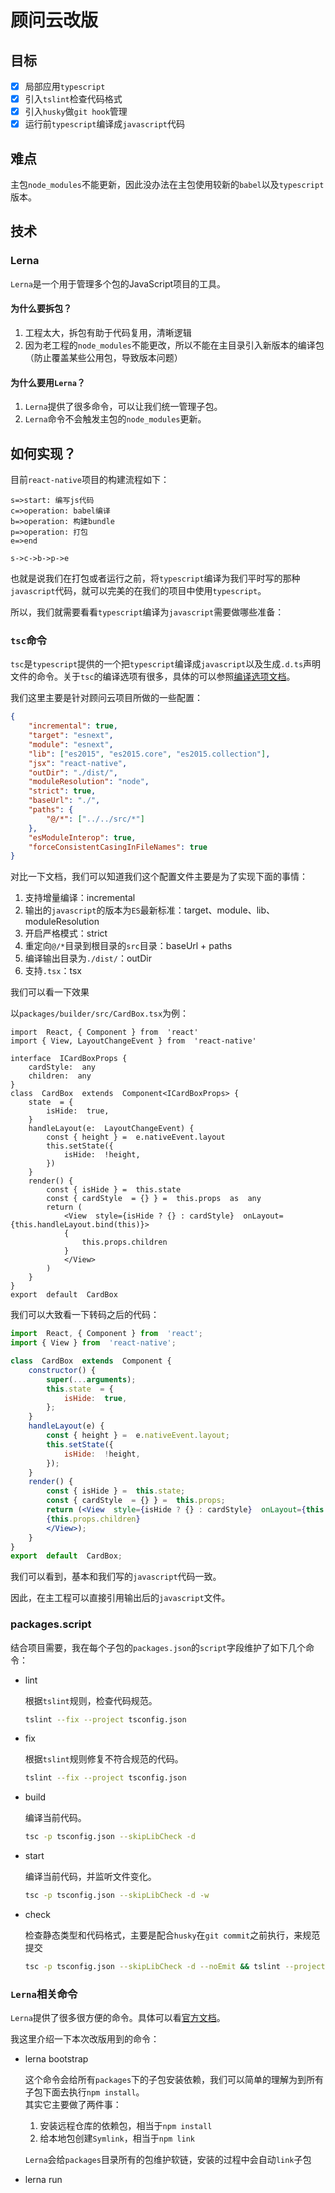 # 顾问云改版

## 目标

- [x] 局部应用`typescript`
- [x] 引入`tslint`检查代码格式
- [x] 引入`husky`做`git hook`管理
- [x] 运行前`typescript`编译成`javascript`代码

## 难点

主包`node_modules`不能更新，因此没办法在主包使用较新的`babel`以及`typescript`版本。

## 技术

### Lerna

`Lerna`是一个用于管理多个包的JavaScript项目的工具。  

#### 为什么要拆包？  

1. 工程太大，拆包有助于代码复用，清晰逻辑
2. 因为老工程的`node_modules`不能更改，所以不能在主目录引入新版本的编译包（防止覆盖某些公用包，导致版本问题）

#### 为什么要用`Lerna`？

1. `Lerna`提供了很多命令，可以让我们统一管理子包。
2. `Lerna`命令不会触发主包的`node_modules`更新。

## 如何实现？

目前`react-native`项目的构建流程如下：

```flow
s=>start: 编写js代码
c=>operation: babel编译
b=>operation: 构建bundle
p=>operation: 打包
e=>end

s->c->b->p->e
```

也就是说我们在打包或者运行之前，将`typescript`编译为我们平时写的那种`javascript`代码，就可以完美的在我们的项目中使用`typescript`。

所以，我们就需要看看`typescript`编译为`javascript`需要做哪些准备：  

### `tsc`命令

`tsc`是`typescript`提供的一个把`typescript`编译成`javascript`以及生成`.d.ts`声明文件的命令。关于`tsc`的编译选项有很多，具体的可以参照[编译选项文档]([http://www.typescriptlang.org/docs/handbook/compiler-options.html](http://www.typescriptlang.org/docs/handbook/compiler-options.html))。  

我们这里主要是针对顾问云项目所做的一些配置：  
```json
{
	"incremental": true,
	"target": "esnext",
	"module": "esnext",
	"lib": ["es2015", "es2015.core", "es2015.collection"],
	"jsx": "react-native",
	"outDir": "./dist/",
	"moduleResolution": "node",
	"strict": true,
	"baseUrl": "./",
	"paths": {
		"@/*": ["../../src/*"]
	},
	"esModuleInterop": true,
	"forceConsistentCasingInFileNames": true
}
```
对比一下文档，我们可以知道我们这个配置文件主要是为了实现下面的事情：
1. 支持增量编译：incremental
2. 输出的`javascript`的版本为`ES`最新标准：target、module、lib、moduleResolution
3. 开启严格模式：strict
4. 重定向`@/*`目录到根目录的`src`目录：baseUrl + paths
5. 编译输出目录为`./dist/`：outDir
6. 支持`.tsx`：tsx

我们可以看一下效果

以`packages/builder/src/CardBox.tsx`为例：
```tsx
import  React, { Component } from  'react'
import { View, LayoutChangeEvent } from  'react-native'

interface  ICardBoxProps {
	cardStyle:  any
	children:  any
}
class  CardBox  extends  Component<ICardBoxProps> {
	state  = {
		isHide:  true,
	}
	handleLayout(e:  LayoutChangeEvent) {
		const { height } =  e.nativeEvent.layout
		this.setState({
			isHide:  !height,
		})
	}
	render() {
		const { isHide } =  this.state
		const { cardStyle  = {} } =  this.props  as  any
		return (
			<View  style={isHide ? {} : cardStyle}  onLayout={this.handleLayout.bind(this)}>
			{
				this.props.children
			}
			</View>
		)
	}
}
export  default  CardBox
```
我们可以大致看一下转码之后的代码：  
```jsx
import  React, { Component } from  'react';
import { View } from  'react-native';

class  CardBox  extends  Component {
	constructor() {
		super(...arguments);
		this.state  = {
			isHide:  true,
		};
	}
	handleLayout(e) {
		const { height } =  e.nativeEvent.layout;
		this.setState({
			isHide:  !height,
		});
	}
	render() {
		const { isHide } =  this.state;
		const { cardStyle  = {} } =  this.props;
		return (<View  style={isHide ? {} : cardStyle}  onLayout={this.handleLayout.bind(this)}>
		{this.props.children}
		</View>);
	}
}
export  default  CardBox;
```

我们可以看到，基本和我们写的`javascript`代码一致。  

因此，在主工程可以直接引用输出后的`javascript`文件。  

### packages.script

结合项目需要，我在每个子包的`packages.json`的`script`字段维护了如下几个命令：
+ lint

	根据`tslint`规则，检查代码规范。
	```bash
	tslint --fix --project tsconfig.json
	```
	
+ fix

	根据`tslint`规则修复不符合规范的代码。
	```bash
	tslint --fix --project tsconfig.json
	```
	
+ build

	编译当前代码。
	```bash
	tsc -p tsconfig.json --skipLibCheck -d
	```
	
+ start

	编译当前代码，并监听文件变化。
	```bash
	tsc -p tsconfig.json --skipLibCheck -d -w
	```
	
+ check  

	检查静态类型和代码格式，主要是配合`husky`在`git commit`之前执行，来规范提交  
	```bash
	tsc -p tsconfig.json --skipLibCheck -d --noEmit && tslint --project tsconfig.json
	```

### `Lerna`相关命令

`Lerna`提供了很多很方便的命令。具体可以看[官方文档]([https://github.com/lerna/lerna](https://github.com/lerna/lerna))。  

我这里介绍一下本次改版用到的命令：

+ lerna bootstrap  
	
	这个命令会给所有`packages`下的子包安装依赖，我们可以简单的理解为到所有子包下面去执行`npm install`。   
	其实它主要做了两件事：
	1. 安装远程仓库的依赖包，相当于`npm install`
	2. 给本地包创建`Symlink`，相当于`npm link`
	
	`Lerna`会给`packages`目录所有的包维护软链，安装的过程中会自动`link`子包

+ lerna run <script>

	这个命令相当于到所有子包下面去执行`npm run <script>`。这里的`script`就是当前目录（子包目录）`packages.json`中的`script`字段中所写的命令。  

+ lerna clean

	这个命令会清除所有子包的`node_modules`目录

+ lerna add <packageName>

	这个命令是给子包添加某个依赖包。这个依赖包可以是`npm`仓库上的包，也可以是`packages`下的包。通过`--scrope=packageName`可以给特定的子包安装依赖，不加这个选项，默认给所有子包安装依赖包。

+ lerna exec -- <command>

	相当于到每个`packages`目录下执行`command`

所以，结合`packages.script`，我们可以有一下命令：
```bash
# 构建所有子包
lerna run build
# 构建所有子包，并监听文件变化
lerna run start --parallel
# 检查所有子包的代码格式
lerna run lint
# 修复不规范代码
lerna run fix
# 检查所有子包代码的静态引用和代码格式
lerna run check
```

### 子包通过`packages.json`来指定默认输出文件  

由于我们编译之后的文件在`dist`目录，所以我们要引用项目中某个文件，格式就得这么写：  

```javascript
import Page from 'packageName/dist/Page'
```
+ 优化

	上面的写法看起来很不优雅，需要优化。  

	我们知道，我们可以通过`packages.json`中的`main`字段来指定包的默认文件。这样我们可以改写为如下写法：
	```javascript
	// 配置main
	import packageName from 'packageName'
	```
	这样就可以让我们的引用看起来优雅的多。所以我们可以做如下优化

	1. 每个包都由一个文件`index.ts`输出
	2. 配置`packages.json`的`main`字段的值为`./dist/index.js`

+ 最终版

	上面的方案有一个致命的问题。  
	原则上编译后的文件不能提交到仓库，所以，当子包之间有依赖关系时，我们使用`lerna bootstrap`一键初始化的时候会报错。因为在解析的时候找不到`dist/index.js`文件，所以必须要先编译  

	这时候就会造成，要编译必须先安装依赖，可是安装依赖又因为找不到文件而报错的死循环。

	这时候我们必须按照依赖的顺序一个一个安装构建，这样引入`Lerna`就失去了意义。

	因此我们作出如下优化：

	1. 项目根目录创建一个`index.js`文件
		```javascript
		module.exports  =  require('./dist')
		```
		
	2. `main`改为`index.js`  

	这个主要是在安装依赖的时候并不会执行`javascript`文件，所以即使`./dist`目录不存在，也不会报错中断。这样就完美了。

### 依赖管理  

拆包之后自然要考虑如何管理依赖。我们可以就以下四点展开：

+ 第三方包引用

	因为顾问云项目运行过程中对版本要求较为严格，甚至`node_modules`有些包不符合项目要求时，还会有所修改。所以，运行时的包都要放在主包的`node_modules`中来管理。这点不变。  
	但是编译相关的包，我们可以放在子包中，通过`lerna bootstrap`或者`lerna add`命令来管理。主要是因为这些包通常需要版本较新。而且与运行时无关。

+ 主包引用子包

	主包引用子包，最标准的方式是通过`Lerna`维护的子包`Symlink`来管理。  

	但是顾问云的`node_modules`动起来风险太大，所以可以使用`babel`的`module-alias`来创建路径别名，通过`@packages/packageName`来引用。这种有个缺点，就是没有类型提示。。。  
	但是好在一直是这么处理`src`目录，也算是没有增加复杂度吧～

+ 子包引用主包

	可以直接用`@src/path`等引用。  

	但是`typescript`会检查包的类型。为了检查通过，我在`packages`下建了一个特殊的子包`types`，然后所有的子包的`tsconfig`中的`include`加上`../types/index.d.ts`

	这个包里面的`index.d.ts`专门用来声明类型的，以`@src/common`为例：  
	
	```typescript
	declare  module  '@/common' {
		export  const  storage:  any
		export  const  global:  any
		...
	}
	```
	这里我们无需多写类型，所以全部声明为`any`即可。
	
+ 子包互引  

	子包之间可以自由的使用`lerna add`来添加依赖，然后和第三方包一样的引用就可以。  

### 两个特殊的包

有两个包和其他包不同

+ husky
	
	管理`git hooks`

	为什么用这种方式引入`husky`?  
	
	一般`husky`配置在主包即可，但是顾问云的主包的`node_modules`不能动，所以只能将`husky`也作为子包管理。
	
+ types  

	定制声明文件  
	
	参照上面的子包引用主包，这里主要放声明文件用。

## 效率工具

### 脚手架  

因为每个包的结构基本相同，不同的就是一些包名，描述文件。所以这里我们可以沉淀出一个模板包，然后编写一个脚手架来通过命令行创建包。  

#### 脚手架设计思路  

+ 获取模板
+ 获取要创建的包名使用交互式命令，获取要注入的参数值  
+ 使用模板引擎编译
+ 输出到目标文件夹

#### chaosxu/cli

顺着上面的思路，我自己实现了一个简单的脚手架。[仓库地址](https://github.com/ChaosXu2016/chaos-fe.git)。

+ 如何使用

  ```bash
  # 全局安装
  npm install chaosxu/cli --global
  # 初始化配置文件 chaos-cli.json
  chaos init
  # 创建新包
  chaos create <packageName>
  ```

+ chaos-cli.json

  这个是脚手架的一些配置文件，主要字段如下：

  ```json
  {
    "src": "template",
    "dest": "packages",
    "commands": [{
      "command": "lerna link",
      "options": {
        "cwd": "./"
      }
    }, {
      "command": "lerna bootstrap"
    }],
    "questions": [{
      "name": "packageName",
      "message": "package name"
    }, {
      "name": "description",
      "message": "description"
    }, {
      "name": "author",
      "message": "author"
    }, {
      "type": "multiple",
      "name": "keywords",
      "message": "输入keywords，输入空则停止输入："
    }]
  }
  ```

  `src`和`dest`分别表示模板所在目录和输出目录，`src`可以不传，不传的话，默认从[远程仓库](https://github.com/ChaosXu2016/template.git)获取模板（v0.0.18之后支持）。  

  `commands`是表示包创建成功后执行的命令。这个字段下的`command`表示执行的命令，`options`遵循`nodejs`的[child_process#exec](https://nodejs.org/api/child_process.html#child_process_child_process_exec_command_options_callback)的`options`规则。  

  `questions`主要是配置交互式命令，这里配置的交互式命令的结果，仅仅是为了向模板中注入个性化参数。  

  配置规则遵循[inquirer#questions](https://github.com/SBoudrias/Inquirer.js/#questions)，但是因为是`json`文件，所以只会获取以下几点配置：

  - type: `multiple`,`input`,`number`,`confirm`,`list`,`checkbox`
  - name: string
  - default: string|number|boolean|array
  - choices: array
  - prefix: string
  - suffix: string

+ 模板编写：

  这里的模板统一以`mustache`结尾，这些文件在创建的时候会走`mustache`模板引擎编译：

  ```javascript
  const output = Mustache.render(template, view);
  ```

  而`chaos-cli.json`中`questions`配置的问题的结果，会被作为`view`传入到`Mustache.render`中，以`package.json`为例：

  ```
  {
    "name": "{{packageName}}",
    "version": "1.0.0",
    "description": "{{description}}",
    "main": "index.js",
    "keywords": [
      {{# keywords}}
      "{{.}}",
      {{/keywords}}
      "typescript"
    ],
    "author": "{{author}}",
    "license": "ISC"
  }
  ```

+ 创建包的流程

  ```flow
  start=>start: 输入命令
  getCmd=>operation: 获取命令行选项
  getConfig=>operation: 获取配置
  mix=>operation: 混合配置(命令行优先级最高)
  hasSrc=>condition: src?
  fetch=>operation: 下载远程模板
  getTemp=>operation: 获取模板
  choiceTemp=>operation: 选择模板(.表示所有模板)
  question=>operation: 执行配置的问题
  render=>operation: 模板引擎渲染输出
  exec=>operation: 执行配置的命令
  end=>end: 结束
  
  start->getCmd->getConfig->mix->hasSrc
  hasSrc(no)->fetch->getTemp
  hasSrc(yes)->getTemp
  getTemp->choiceTemp->question->render->exec->end
  ```

  

## 参考文档  

+ [Lerna]([https://github.com/lerna/lerna](https://github.com/lerna/lerna))

+ [typescript]([http://www.typescriptlang.org/docs/home.html](http://www.typescriptlang.org/docs/home.html))

+ [npm-cli]([https://docs.npmjs.com/cli-documentation/](https://docs.npmjs.com/cli-documentation/))

+ [yarn-cli]([https://yarnpkg.com/en/docs/cli/](https://yarnpkg.com/en/docs/cli/))

+ [husky]([https://github.com/typicode/husky](https://github.com/typicode/husky))

+ [nodejs]([https://nodejs.org/docs/latest-v13.x/api/index.html](https://nodejs.org/docs/latest-v13.x/api/index.html))

+ [inquirer]([https://github.com/SBoudrias/Inquirer.js](https://github.com/SBoudrias/Inquirer.js))

+ [mustache]([https://github.com/janl/mustache.js](https://github.com/janl/mustache.js))